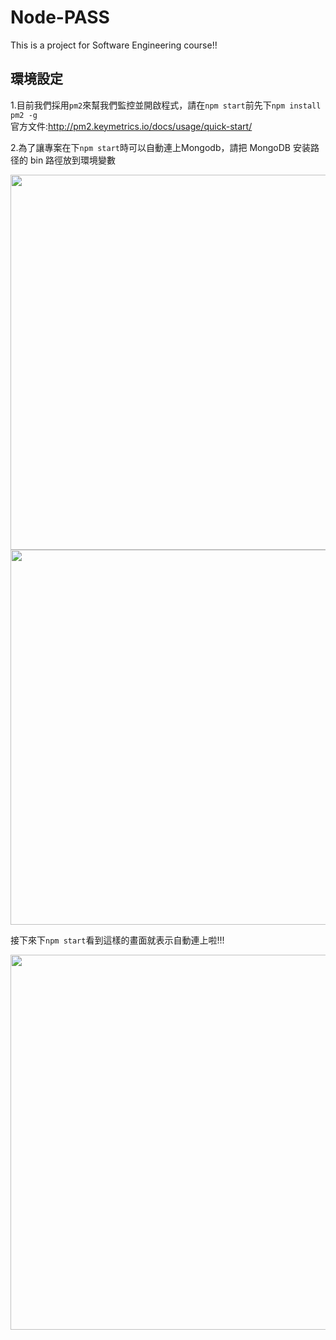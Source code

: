 # Node-PASS
This is a project for Software Engineering course!! 

## 環境設定
1.目前我們採用`pm2`來幫我們監控並開啟程式，請在`npm start`前先下`npm install pm2 -g`  
  官方文件:http://pm2.keymetrics.io/docs/usage/quick-start/

2.為了讓專案在下`npm start`時可以自動連上Mongodb，請把 MongoDB 安装路径的 bin 路徑放到環境變數

<img src="/ReadMeImg/dbenvsetting01.png" width="600">

<img src="/ReadMeImg/dbenvsetting02.png" width="600">

接下來下`npm start`看到這樣的畫面就表示自動連上啦!!!

<img src="/ReadMeImg/dbenvsetting03.png" width="600">
